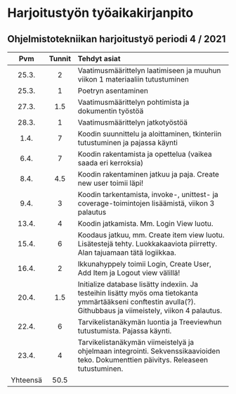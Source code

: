 # Harjoitustyön työaikakirjanpito #
##  Ohjelmistotekniikan harjoitustyö periodi 4 / 2021

| Pvm    | Tunnit| Tehdyt asiat |
| :--:   |:-----:| :------|
|25.3.   |  2    | Vaatimusmäärittelyn laatimiseen ja muuhun viikon 1 materiaaliin tutustuminen |
|25.3.   |  1    | Poetryn asentaminen |
|27.3.   |  1.5  | Vaatimusmäärittelyn pohtimista ja dokumentin työstöä |
|28.3.   |  1    | Vaatimusmäärittelyn jatkotyöstöä |
|1.4.    |  7    | Koodin suunnittelu ja aloittaminen, tkinteriin tutustuminen ja pajassa käynti|
|6.4.    |  7    | Koodin rakentamista ja opettelua (vaikea saada eri kerroksia) |
|8.4.    |  4.5  | Koodin rakentaminen jatkuu ja paja. Create new user toimii läpi! |
|9.4.    |  3    | Koodin tarkentamista, invoke-, unittest- ja coverage-toimintojen lisäämistä, viikon 3 palautus |
|13.4.   |  4    | Koodin jatkamista. Mm. Login View luotu. |
|15.4.   |  6    | Koodaus jatkuu, mm. Create item view luotu. Lisätestejä tehty. Luokkakaaviota piirretty.  Alan tajuamaan tätä logiikkaa.| 
|16.4.   |  2    | Ikkunahyppely toimii Login, Create User, Add Item ja Logout view välillä!|
|20.4.   |  1.5  | Initialize database lisätty indexiin. Ja testeihin lisätty myös oma tietokanta ymmärtääkseni conftestin avulla(?). Githubbaus ja viimeistely, viikon 4 palautus.|
|22.4.   |  6    | Tarvikelistanäkymän luontia ja Treeviewhun tutustumista. Pajassa käynti. |
|23.4.   |  4    | Tarvikelistanäkymän viimeistelyä ja ohjelmaan integrointi. Sekvenssikaavioiden teko. Dokumenttien päivitys. Releaseen tutustuminen.|
|Yhteensä|  50.5 | |
